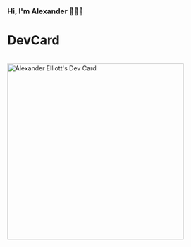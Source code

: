 ### Hi, I'm Alexander 👋🐱‍💻

# DevCard
</br>
<a href="https://app.daily.dev/alexanderelliott"><img src="https://api.daily.dev/devcards/05b770a872694c5484ff1c56ea27338d.png?r=nil" width="400" alt="Alexander Elliott's Dev Card"/></a>

<!--
**AlexEllio/AlexEllio** is a ✨ _special_ ✨ repository because its `README.md` (this file) appears on your GitHub profile.

Here are some ideas to get you started:

- 🔭 I’m currently working on ...
- 🌱 I’m currently learning ...
- 👯 I’m looking to collaborate on ...
- 🤔 I’m looking for help with ...
- 💬 Ask me about ...
- 📫 How to reach me: ...
- 😄 Pronouns: ...
- ⚡ Fun fact: ...
-->
